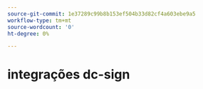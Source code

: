 ```yaml
---
source-git-commit: 1e37289c99b8b153ef504b33d82cf4a603ebe9a5
workflow-type: tm+mt
source-wordcount: '0'
ht-degree: 0%

---
```

# integrações dc-sign
